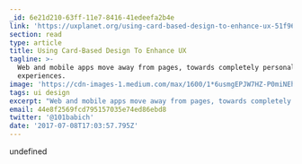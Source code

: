 ```yaml
---
_id: 6e21d210-63ff-11e7-8416-41edeefa2b4e
link: 'https://uxplanet.org/using-card-based-design-to-enhance-ux-51f965ab70cb'
section: read
type: article
title: Using Card-Based Design To Enhance UX
tagline: >-
  Web and mobile apps move away from pages, towards completely personalized
  experiences.
image: 'https://cdn-images-1.medium.com/max/1600/1*6usmgEPJW7HZ-P0miNEhkQ.jpeg'
tags: ui design
excerpt: "Web and mobile apps move away from pages, towards completely personalized experiences. And this experience built on an aggregation of many individual pieces of content. Cards are the new creative concept.\r\nRegardless of how you feel about the concept, cards are here to stay."
email: 44e8f2569fcd795157035e74ed86ebd8
twitter: '@101babich'
date: '2017-07-08T17:03:57.795Z'
---
```

undefined
